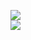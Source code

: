 [![](https://img.shields.io/badge/Made%20With-Github%20Spray-lightgrey.svg?style=for-the-badge&logo=github)](https://github.com/Annihil/github-spray#11348)  
[![](https://i.imgur.com/2DrTn0Z.gif)](https://github.com/Annihil/github-spray)
